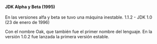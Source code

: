 #### JDK Alpha y Beta (1995) 

En las versiones alfa y beta se tuvo una máquina inestable.
1.1.2 - JDK 1.0 (23 de enero de 1996) 

Con el nombre Oak, que también fue el primer nombre del lenguaje. En la versión 1.0.2 fue lanzada la primera versión estable.
